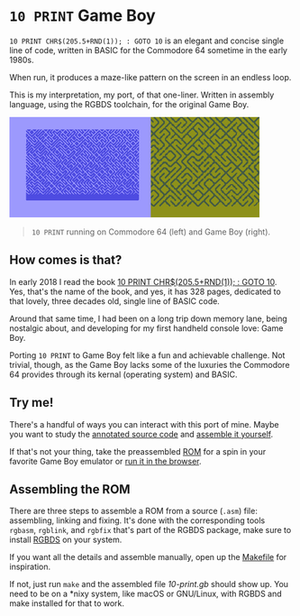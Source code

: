 `10 PRINT` Game Boy
===================

`10 PRINT CHR$(205.5+RND(1)); : GOTO 10` is an elegant and concise single line
of code, written in BASIC for the Commodore 64 sometime in the early 1980s.

When run, it produces a maze-like pattern on the screen in an endless loop.

This is my interpretation, my port, of that one-liner. Written in assembly
language, using the RGBDS toolchain, for the original Game Boy.

![](./docs/10-print.gif)

> `10 PRINT` running on Commodore 64 (left) and Game Boy (right).

How comes is that?
------------------

In early 2018 I read the book [10 PRINT CHR$(205.5+RND(1)); : GOTO 10][10]. Yes,
that's the name of the book, and yes, it has 328 pages, dedicated to that
lovely, three decades old, single line of BASIC code.

Around that same time, I had been on a long trip down memory lane, being
nostalgic about, and developing for my first handheld console love: Game Boy.

Porting `10 PRINT` to Game Boy felt like a fun and achievable challenge. Not
trivial, though, as the Game Boy lacks some of the luxuries the Commodore 64
provides through its kernal (operating system) and BASIC.

Try me!
-------

There's a handful of ways you can interact with this port of mine. Maybe you
want to study the [annotated source code][src] and [assemble it yourself][asm].

If that's not your thing, take the preassembled [ROM][rom] for a spin in your
favorite Game Boy emulator or [run it in the browser][browser].

Assembling the ROM
------------------

There are three steps to assemble a ROM from a source (`.asm`) file: assembling,
linking and fixing. It's done with the corresponding tools `rgbasm`, `rgblink`,
and `rgbfix` that's part of the RGBDS package, make sure to install
[RGBDS][rgbds] on your system.

If you want all the details and assemble manually, open up the [Makefile][make]
for inspiration.

If not, just run `make` and the assembled file *10-print.gb* should show up. You
need to be on a \*nixy system, like macOS or GNU/Linux, with RGBDS and make
installed for that to work.

[n2t]: http://nand2tetris.org
[book]: http://nand2tetris.org/book.php
[gbmanual]: https://ia801906.us.archive.org/19/items/GameBoyProgManVer1.1/GameBoyProgManVer1.1.pdf
[rgbds]: https://www.mankier.com/7/rgbds
[e65]: https://skilldrick.github.io/easy6502/
[src]: ./docs/pretty-source.md
[rom]: ./na.gb
[10]: http://10print.org
[asm]: #assembling-the-rom
[browser]: #not-available
[make]: ./Makefile
